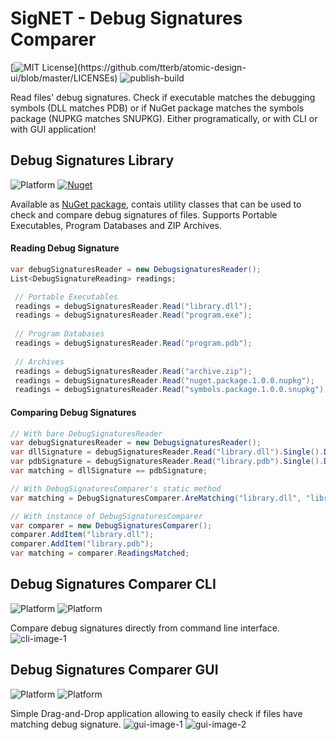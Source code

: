 # SigNET - Debug Signatures Comparer
[![MIT License](https://img.shields.io/apm/l/atomic-design-ui.svg?)](https://github.com/tterb/atomic-design-ui/blob/master/LICENSEs)
![publish-build](https://github.com/McjMzn/DebugSignaturesComparer/workflows/publish-build/badge.svg)

Read files' debug signatures. Check if executable matches the debugging symbols (DLL matches PDB) or if NuGet package matches the symbols package (NUPKG matches SNUPKG). Either programatically, or with CLI or with GUI application!

## Debug Signatures Library
![Platform](https://img.shields.io/badge/.NET%20Standard-2.0-blue)
[![Nuget](https://img.shields.io/nuget/v/SigNET)](https://www.nuget.org/packages/SigNET/)

Available as [NuGet package](https://www.nuget.org/packages/SigNET/), contais utility classes that can be used to check and compare debug signatures of files. Supports Portable Executables, Program Databases and ZIP Archives.

#### Reading Debug Signature
```c#
var debugSignaturesReader = new DebugsignaturesReader();
List<DebugSignatureReading> readings;

 // Portable Executables
 readings = debugSignaturesReader.Read("library.dll");
 readings = debugSignaturesReader.Read("program.exe");
   
 // Program Databases
 readings = debugSignaturesReader.Read("program.pdb");
 
 // Archives
 readings = debugSignaturesReader.Read("archive.zip");
 readings = debugSignaturesReader.Read("nuget.package.1.0.0.nupkg");
 readings = debugSignaturesReader.Read("symbols.package.1.0.0.snupkg");
```
#### Comparing Debug Signatures
```c#
// With bare DebugSignaturesReader
var debugSignaturesReader = new DebugsignaturesReader();
var dllSignature = debugSignaturesReader.Read("library.dll").Single().DebugSignature;
var pdbSignature = debugSignaturesReader.Read("library.pdb").Single().DebugSignature;
var matching = dllSignature == pdbSignature;

// With DebugSignaturesComparer's static method
var matching = DebugSignaturesComparer.AreMatching("library.dll", "library.pdb");

// With instance of DebugSignaturesComparer
var comparer = new DebugSignaturesComparer();
comparer.AddItem("library.dll");
comparer.AddItem("library.pdb");
var matching = comparer.ReadingsMatched;
```

## Debug Signatures Comparer CLI
![Platform](https://img.shields.io/badge/.NET-5.0-blue)
![Platform](https://img.shields.io/badge/OS-Windows%20|%20Linux%20|%20MacOS-lightgrey)

Compare debug signatures directly from command line interface.
![cli-image-1](https://i.imgur.com/K6NlOxY.png "SigNET - Debug Signatures Comparer CLI")

## Debug Signatures Comparer GUI
![Platform](https://img.shields.io/badge/.NET-5.0%20WPF-blue)
![Platform](https://img.shields.io/badge/OS-Windows-lightgrey)

Simple Drag-and-Drop application allowing to easily check if files have matching debug signature.
![gui-image-1](https://i.imgur.com/XKZ2b7B.png "SigNET - Debug Signatures Comparer GUI #1")
![gui-image-2](https://i.imgur.com/fUw0JyA.png "SigNET - Debug Signatures Comparer GUI #2")
